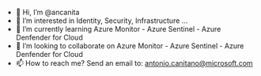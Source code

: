 - 👋 Hi, I’m @ancanita
- 👀 I’m interested in Identity, Security, Infrastructure ...
- 🌱 I’m currently learning Azure Monitor - Azure Sentinel - Azure Denfender for Cloud
- 💞️ I’m looking to collaborate on Azure Monitor - Azure Sentinel - Azure Denfender for Cloud
- 📫 How to reach me? Send an email to: antonio.canitano@microsoft.com

<!---
ancanita/ancanita is a ✨ special ✨ repository because its `README.md` (this file) appears on your GitHub profile.
You can click the Preview link to take a look at your changes.
--->
